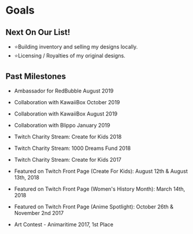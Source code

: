 # Goals

## Next On Our List!

- ⭐Building inventory and selling my designs locally.
- ⭐Licensing / Royalties of my original designs.


## Past Milestones
- Ambassador for RedBubble August 2019

- Collaboration with KawaiiBox October 2019
- Collaboration with KawaiiBox August 2019
- Collaboration with Blippo January 2019

- Twitch Charity Stream: Create for Kids 2018
- Twitch Charity Stream: 1000 Dreams Fund 2018
- Twitch Charity Stream: Create for Kids 2017

- Featured on Twitch Front Page (Create For Kids): August 12th & August 13th, 2018
- Featured on Twitch Front Page (Women's History Month): March 14th, 2018
- Featured on Twitch Front Page (Anime Spotlight): October 26th & November 2nd 2017

- Art Contest - Animaritime 2017, 1st Place
